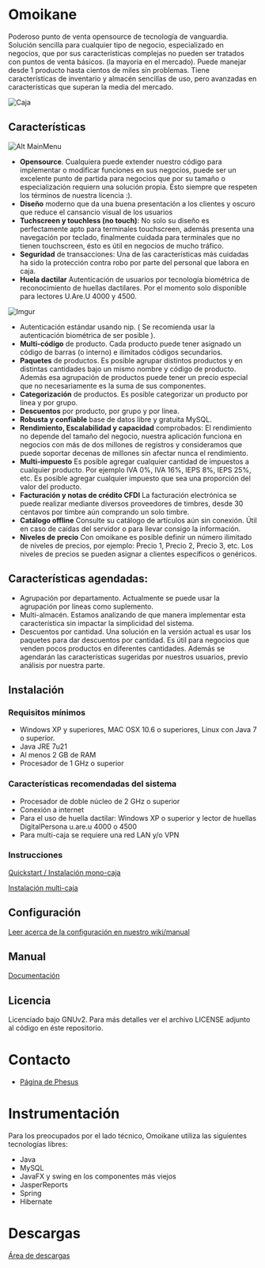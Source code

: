 Omoikane
========

Poderoso punto de venta opensource de tecnología de vanguardia. Solución sencilla para cualquier tipo de negocio, especializado en negocios, que por sus características complejas no pueden ser tratados con puntos de venta básicos. (la mayoría en el mercado). Puede manejar desde 1 producto hasta cientos de miles sin problemas. Tiene características de inventario y almacén sencillas de uso, pero avanzadas en características que superan la media del mercado.

![Caja](http://i.imgur.com/JHh7C0f.png)

## Características
![Alt MainMenu](https://github.com/Phesus/Omoikane/raw/gh-pages/images/SS-MainMenu-2013-06-20.png)
- __Opensource__. Cualquiera puede extender nuestro código para implementar o modificar funciones en sus negocios, puede ser un excelente punto de partida para negocios que por su tamaño o especialización requiern una solución propia. Ésto siempre que respeten los términos de nuestra licencia :).
- __Diseño__ moderno que da una buena presentación a los clientes y oscuro que reduce el cansancio visual de los usuarios
- __Tuchscreen y touchless (no touch)__: No solo su diseño es perfectamente apto para terminales touchscreen, además presenta una navegación por teclado, finalmente cuidada para terminales que no tienen touchscreen, ésto es útil en negocios de mucho tráfico.
- __Seguridad__ de transacciones: Una de las características más cuidadas ha sido la protección contra robo por parte del personal que labora en caja.
- __Huela dactilar__ Autenticación de usuarios por tecnología biométrica de reconocimiento de huellas dactilares. Por el momento solo disponible para lectores U.Are.U 4000 y 4500.

![Imgur](http://i.imgur.com/08IbsmI.png)
- Autenticación estándar usando nip. ( Se recomienda usar la autenticación biométrica de ser posible ).
- __Multi-código__ de producto. Cada producto puede tener asignado un código de barras (o interno) e ilimitados códigos secundarios.
- __Paquetes__ de productos. Es posible agrupar distintos productos y en distintas cantidades bajo un mismo nombre y código de producto. Además esa agrupación de productos puede tener un precio especial que no necesariamente es la suma de sus componentes.
- __Categorización__ de productos. Es posible categorizar un producto por línea y por grupo. 
- __Descuentos__ por producto, por grupo y por línea. 
- __Robusta y confiable__ base de datos libre y gratuita MySQL. 
- __Rendimiento, Escalabilidad y capacidad__ comprobados: El rendimiento no depende del tamaño del negocio, nuestra aplicación funciona en negocios con más de dos millones de registros y consideramos que puede soportar decenas de millones sin afectar nunca el rendimiento.
- __Multi-impuesto__ Es posible agregar cualquier cantidad de impuestos a cualquier producto. Por ejemplo IVA 0%, IVA 16%, IEPS 8%, IEPS 25%, etc. Es posible agregar cualquier impuesto que sea una proporción del valor del producto.
- __Facturación y notas de crédito CFDI__ La facturación electrónica se puede realizar mediante diversos proveedores de timbres, desde 30 centavos por timbre aún comprando un solo timbre.
- __Catálogo offline__ Consulte su catálogo de artículos aún sin conexión. Útil en caso de caídas del servidor o para llevar consigo la información.
- __Niveles de precio__ Con omoikane es posible definir un número ilimitado de niveles de precios, por ejemplo: Precio 1, Precio 2, Precio 3, etc. Los niveles de precios se pueden asignar a clientes específicos o genéricos.

## Características agendadas:
- Agrupación por departamento. Actualmente se puede usar la agrupación por líneas como suplemento.
- Multi-almacén. Estamos analizando de que manera implementar esta característica sin impactar la simplicidad del sistema.
- Descuentos por cantidad. Una solución en la versión actual es usar los paquetes para dar descuentos por cantidad. Es útil para negocios que venden pocos productos en diferentes cantidades.
Además se agendarán las características sugeridas por nuestros usuarios, previo análisis por nuestra parte.

## Instalación
### Requisitos mínimos
- Windows XP y superiores, MAC OSX 10.6 o superiores, Linux con Java 7 o superior.
- Java JRE 7u21
- Al menos 2 GB de RAM
- Procesador de 1 GHz o superior
### Características recomendadas del sistema
- Procesador de doble núcleo de 2 GHz o superior
- Conexión a internet
- Para el uso de huella dactilar: Windows XP o superior y lector de huellas DigitalPersona u.are.u 4000 o 4500
- Para multi-caja se requiere una red LAN y/o VPN

### Instrucciones

[Quickstart / Instalación mono-caja](https://github.com/Phesus/Omoikane/wiki/Instalacion#quickstart--instalaci%C3%B3n-r%C3%A1pida-mono-caja)

[Instalación multi-caja](https://github.com/Phesus/Omoikane/wiki/Instalacion#instalaci%C3%B3n-multi-caja)

## Configuración

[Leer acerca de la configuración en nuestro wiki/manual](https://github.com/Phesus/Omoikane/wiki/04_configuracion)

## Manual

[Documentación](https://github.com/Phesus/Omoikane/wiki)

## Licencia

Licenciado bajo GNUv2. Para más detalles ver el archivo LICENSE adjunto al código en éste repositorio.


Contacto
========
- [Página de Phesus](http://phesus.com)

Instrumentación
===============
Para los preocupados por el lado técnico, Omoikane utiliza las siguientes tecnologías libres:
- Java
- MySQL
- JavaFX y swing en los componentes más viejos
- JasperReports
- Spring
- Hibernate

Descargas
=========

[Área de descargas](https://github.com/Phesus/Omoikane/releases)
